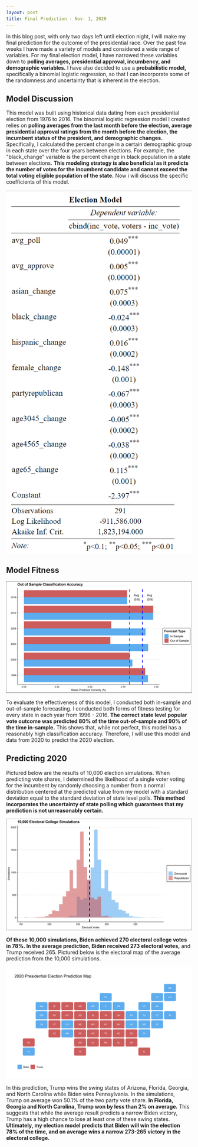 ```yaml
---
layout: post
title: Final Prediction - Nov. 1, 2020
---
```


In this blog post, with only two days left until election night, I will make my final prediction for the outcome of the presidential race. Over the past few weeks I have made a variety of models and considered a wide range of variables. For my final election model, I have narrowed these variables down to **polling averages, presidential approval, incumbency, and demographic variables.** I have also decided to use a **probabilistic model,** specifically a binomial logistic regression, so that I can incorporate some of the randomness and uncertainty that is inherent in the election. 

## Model Discussion

This model was built using historical data dating from each presidential election from 1976 to 2016. The binomial logistic regression model I created relies on **polling averages from the last month before the election, average presidential approval ratings from the month before the election, the incumbent status of the president, and demographic changes.** Specifically, I calculated the percent change in a certain demographic group in each state over the four years between elections. For example, the "black_change" variable is the percent change in black population in a state between elections. **This modeling strategy is also beneficial as it predicts the number of votes for the incumbent candidate and cannot exceed the total voting eligible population of the state.** Now i will discuss the specific coefficients of this model. 

![picture](../images/final_model_top.png)
![picture](../images/final_model_bottom.png)

## Model Fitness

![picture](../images/final_samp_graph.png)

To evaluate the effectiveness of this model, I conducted both in-sample and out-of-sample forecasting. I conducted both forms of fitness testing for every state in each year from 1996 - 2016. **The correct state level popular vote outcome was predicted 80% of the time out-of-sample and 90% of the time in-sample.** This shows that, while not perfect, this model has a reasonably high classification accuracy. Therefore, I will use this model and data from 2020 to predict the 2020 election.

## Predicting 2020 

Pictured below are the results of 10,000 election simulations. When predicting vote shares, I determined the likelihood of a single voter voting for the incumbent by randomly choosing a number from a normal distribution centered at the predicted value from my model with a standard deviation equal to the standard deviation of state level polls. **This method incorporates the uncertainty of state polling which guarantees that my prediction is not unreasonably certain.** 

![picture](../images/final_predict.png)

**Of these 10,000 simulations, Biden achieved 270 electoral college votes in 78%. In the average prediction, Biden received 273 electoral votes,** and Trump received 265. Pictured below is the electoral map of the average prediction from the 10,000 simulations. 

![picture](../images/final_prediction_map.png)

In this prediction, Trump wins the swing states of Arizona, Florida, Georgia, and North Carolina while Biden wins Pennsylvania. In the simulations, Trump on average won 50.1% of the two party vote share. **In Florida, Georgia and North Carolina, Trump won by less than 2% on average.** This suggests that while the average result predicts a narrow Biden victory, Trump has a high chance to lose at least one of these swing states. **Ultimately, my election model predicts that Biden will win the election 78% of the time, and on average wins a narrow 273-265 victory in the electoral college.** 


